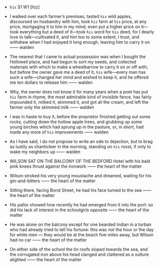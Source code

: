 - `his` S1 W1 [hɪz]



-  I walked over each farmer’s premises, tasted `his` wild apples, discoursed on husbandry with him, took `his` farm at `his` price, at any price, mortgaging it to him in my mind; even put a higher price on it﻿—took everything but a deed of it﻿—took `his` word for `his` deed, for I dearly love to talk﻿—cultivated it, and him too to some extent, I trust, and withdrew when I had enjoyed it long enough, leaving him to carry it on —— walden

-  The nearest that I came to actual possession was when I bought the Hollowell place, and had begun to sort my seeds, and collected materials with which to make a wheelbarrow to carry it on or off with; but before the owner gave me a deed of it, `his` wife﻿—every man has such a wife﻿—changed her mind and wished to keep it, and he offered me ten dollars to release him —— walden

-  Why, the owner does not know it for many years when a poet has put `his` farm in rhyme, the most admirable kind of invisible fence, has fairly impounded it, milked it, skimmed it, and got all the cream, and left the farmer only the skimmed milk —— walden

-  I was in haste to buy it, before the proprietor finished getting out some rocks, cutting down the hollow apple trees, and grubbing up some young birches which had sprung up in the pasture, or, in short, had made any more of `his` improvements —— walden

-  As I have said, I do not propose to write an ode to dejection, but to brag as lustily as chanticleer in the morning, standing on `his` roost, if only to wake my neighbors up —— walden

-  WILSON SAT ON THE BALCONY OF THE BEDFORD Hotel with his bald pink knees thrust against the ironwork —— the heart of the matter

-  Wilson stroked his very young moustache and dreamed, waiting for his gin-and-bitters —— the heart of the matter

-  Sitting there, facing Bond Street, he had his face turned to the sea —— the heart of the matter

-  His pallor showed how recently he had emerged from it into the port: so did his lack of interest in the schoolgirls opposite —— the heart of the matter

-  He was alone on the balcony except for one bearded Indian in a turban who had already tried to tell his fortune: this was not the hour or the day for white men — they would be at the beach five miles away, but Wilson had no car —— the heart of the matter

-  On either side of the school the tin roofs sloped towards the sea, and the corrugated iron above his head clanged and clattered as a vulture alighted —— the heart of the matter